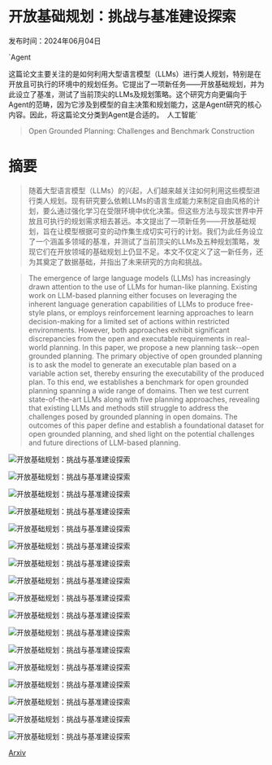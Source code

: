# 开放基础规划：挑战与基准建设探索

发布时间：2024年06月04日

`Agent

这篇论文主要关注的是如何利用大型语言模型（LLMs）进行类人规划，特别是在开放且可执行的环境中的规划任务。它提出了一项新任务——开放基础规划，并为此设立了基准，测试了当前顶尖的LLMs及规划策略。这个研究方向更偏向于Agent的范畴，因为它涉及到模型的自主决策和规划能力，这是Agent研究的核心内容。因此，将这篇论文分类到Agent是合适的。` `人工智能`

> Open Grounded Planning: Challenges and Benchmark Construction

# 摘要

> 随着大型语言模型（LLMs）的兴起，人们越来越关注如何利用这些模型进行类人规划。现有研究要么依赖LLMs的语言生成能力来制定自由风格的计划，要么通过强化学习在受限环境中优化决策。但这些方法与现实世界中开放且可执行的规划需求相去甚远。本文提出了一项新任务——开放基础规划，旨在让模型根据可变的动作集生成切实可行的计划。我们为此任务设立了一个涵盖多领域的基准，并测试了当前顶尖的LLMs及五种规划策略，发现它们在开放领域的基础规划上仍显不足。本文不仅定义了这一新任务，还为其奠定了数据基础，并指出了未来研究的方向和挑战。

> The emergence of large language models (LLMs) has increasingly drawn attention to the use of LLMs for human-like planning. Existing work on LLM-based planning either focuses on leveraging the inherent language generation capabilities of LLMs to produce free-style plans, or employs reinforcement learning approaches to learn decision-making for a limited set of actions within restricted environments. However, both approaches exhibit significant discrepancies from the open and executable requirements in real-world planning. In this paper, we propose a new planning task--open grounded planning. The primary objective of open grounded planning is to ask the model to generate an executable plan based on a variable action set, thereby ensuring the executability of the produced plan. To this end, we establishes a benchmark for open grounded planning spanning a wide range of domains. Then we test current state-of-the-art LLMs along with five planning approaches, revealing that existing LLMs and methods still struggle to address the challenges posed by grounded planning in open domains. The outcomes of this paper define and establish a foundational dataset for open grounded planning, and shed light on the potential challenges and future directions of LLM-based planning.

![开放基础规划：挑战与基准建设探索](../../../paper_images/2406.02903/x1.png)

![开放基础规划：挑战与基准建设探索](../../../paper_images/2406.02903/x2.png)

![开放基础规划：挑战与基准建设探索](../../../paper_images/2406.02903/x3.png)

![开放基础规划：挑战与基准建设探索](../../../paper_images/2406.02903/x4.png)

![开放基础规划：挑战与基准建设探索](../../../paper_images/2406.02903/x5.png)

![开放基础规划：挑战与基准建设探索](../../../paper_images/2406.02903/x6.png)

![开放基础规划：挑战与基准建设探索](../../../paper_images/2406.02903/x7.png)

![开放基础规划：挑战与基准建设探索](../../../paper_images/2406.02903/x8.png)

![开放基础规划：挑战与基准建设探索](../../../paper_images/2406.02903/x9.png)

![开放基础规划：挑战与基准建设探索](../../../paper_images/2406.02903/x10.png)

![开放基础规划：挑战与基准建设探索](../../../paper_images/2406.02903/x11.png)

![开放基础规划：挑战与基准建设探索](../../../paper_images/2406.02903/x12.png)

![开放基础规划：挑战与基准建设探索](../../../paper_images/2406.02903/x13.png)

![开放基础规划：挑战与基准建设探索](../../../paper_images/2406.02903/x14.png)

![开放基础规划：挑战与基准建设探索](../../../paper_images/2406.02903/x15.png)

![开放基础规划：挑战与基准建设探索](../../../paper_images/2406.02903/x16.png)

![开放基础规划：挑战与基准建设探索](../../../paper_images/2406.02903/x17.png)

[Arxiv](https://arxiv.org/abs/2406.02903)